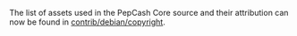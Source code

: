 The list of assets used in the PepCash Core source and their attribution can now be found in [contrib/debian/copyright](../contrib/debian/copyright).
